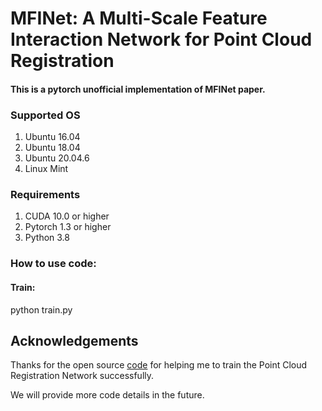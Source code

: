 # MFINet: A Multi-Scale Feature Interaction Network for Point Cloud Registration

#### This is a pytorch unofficial implementation of MFINet paper.

### Supported OS
1. Ubuntu 16.04
2. Ubuntu 18.04
3. Ubuntu 20.04.6
3. Linux Mint

### Requirements
1. CUDA 10.0 or higher
2. Pytorch 1.3 or higher
3. Python 3.8

### How to use code:
#### Train:
python train.py

## Acknowledgements

Thanks for the open source [code](https://github.com/vinits5/pcrnet_pytorch) for helping me to train the Point Cloud Registration Network successfully.

We will provide more code details in the future.
